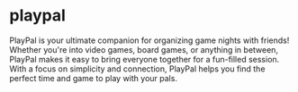 # playpal
PlayPal is your ultimate companion for organizing game nights with friends! Whether you're into video games, board games, or anything in between, PlayPal makes it easy to bring everyone together for a fun-filled session. With a focus on simplicity and connection, PlayPal helps you find the perfect time and game to play with your pals.
